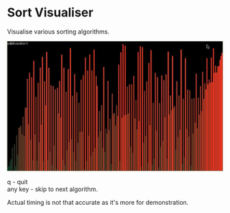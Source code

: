 # Sort Visualiser
Visualise various sorting algorithms.

![Example](/example.jpg)

q - quit  
any key - skip to next algorithm.

Actual timing is not that accurate as it's more for demonstration.
